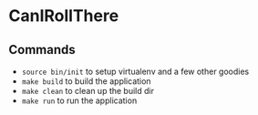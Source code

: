 # CanIRollThere

## Commands
* ```source bin/init``` to setup virtualenv and a few other goodies
* ```make build``` to build the application
* ```make clean``` to clean up the build dir
* ```make run``` to run the application
